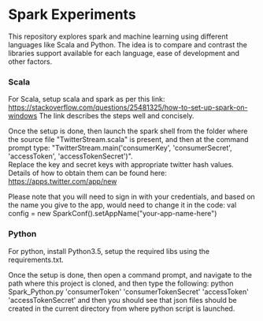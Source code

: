 # **Spark Experiments**
This repository explores spark and machine learning using different languages like Scala and Python. The idea is to compare and contrast the libraries support available for each language, ease of development and other factors.

### Scala

For Scala, setup scala and spark as per this link: https://stackoverflow.com/questions/25481325/how-to-set-up-spark-on-windows
The link describes the steps well and concisely.

Once the setup is done, then launch the spark shell from the folder where the source file "TwitterStream.scala" is present, and 
then at the command prompt type: "TwitterStream.main('consumerKey', 'consumerSecret', 'accessToken', 'accessTokenSecret')".   
Replace the key and secret keys with appropriate twitter hash values. Details of how to obtain them can be found here: 
https://apps.twitter.com/app/new

Please note that you will need to sign in with your credentials, and based on the name you give to the app, would need to change it 
in the code: 
    val config = new SparkConf().setAppName("your-app-name-here")


### Python
For python, install Python3.5, setup the required libs using the requirements.txt. 

Once the setup is done, then open a command prompt, and navigate to the path where this project is cloned,
and then type the following:
python Spark_Python.py 'consumerToken' 'consumerTokenSecret' 'accessToken' 'accessTokenSecret'
and then you should see that json files should be created in the current directory from where python script
is launched.